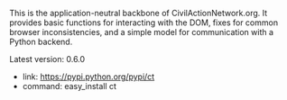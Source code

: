 This is the application-neutral backbone of CivilActionNetwork.org. It provides basic functions for interacting with the DOM, fixes for common browser inconsistencies, and a simple model for communication with a Python backend.

Latest version: 0.6.0
 - link: https://pypi.python.org/pypi/ct
 - command: easy_install ct
